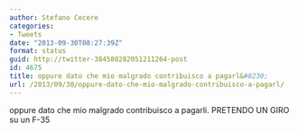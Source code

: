 ```yaml
---
author: Stefano Cecere
categories:
- Tweets
date: "2013-09-30T08:27:39Z"
format: status
guid: http://twitter-384580282051211264-post
id: 4675
title: oppure dato che mio malgrado contribuisco a pagarl&#8230;
url: /2013/09/30/oppure-dato-che-mio-malgrado-contribuisco-a-pagarl/
---
```


oppure dato che mio malgrado contribuisco a pagarli. PRETENDO UN GIRO su un F-35